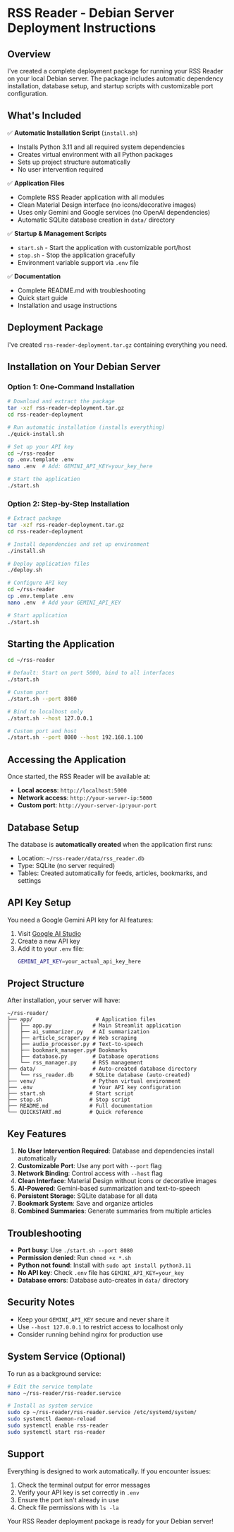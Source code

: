 # RSS Reader - Debian Server Deployment Instructions

## Overview

I've created a complete deployment package for running your RSS Reader on your local Debian server. The package includes automatic dependency installation, database setup, and startup scripts with customizable port configuration.

## What's Included

✅ **Automatic Installation Script** (`install.sh`)
- Installs Python 3.11 and all required system dependencies
- Creates virtual environment with all Python packages
- Sets up project structure automatically
- No user intervention required

✅ **Application Files**
- Complete RSS Reader application with all modules
- Clean Material Design interface (no icons/decorative images)
- Uses only Gemini and Google services (no OpenAI dependencies)
- Automatic SQLite database creation in `data/` directory

✅ **Startup & Management Scripts**
- `start.sh` - Start the application with customizable port/host
- `stop.sh` - Stop the application gracefully
- Environment variable support via `.env` file

✅ **Documentation**
- Complete README.md with troubleshooting
- Quick start guide
- Installation and usage instructions

## Deployment Package

I've created `rss-reader-deployment.tar.gz` containing everything you need.

## Installation on Your Debian Server

### Option 1: One-Command Installation

```bash
# Download and extract the package
tar -xzf rss-reader-deployment.tar.gz
cd rss-reader-deployment

# Run automatic installation (installs everything)
./quick-install.sh

# Set up your API key
cd ~/rss-reader
cp .env.template .env
nano .env  # Add: GEMINI_API_KEY=your_key_here

# Start the application
./start.sh
```

### Option 2: Step-by-Step Installation

```bash
# Extract package
tar -xzf rss-reader-deployment.tar.gz
cd rss-reader-deployment

# Install dependencies and set up environment
./install.sh

# Deploy application files
./deploy.sh

# Configure API key
cd ~/rss-reader
cp .env.template .env
nano .env  # Add your GEMINI_API_KEY

# Start application
./start.sh
```

## Starting the Application

```bash
cd ~/rss-reader

# Default: Start on port 5000, bind to all interfaces
./start.sh

# Custom port
./start.sh --port 8080

# Bind to localhost only
./start.sh --host 127.0.0.1

# Custom port and host
./start.sh --port 8080 --host 192.168.1.100
```

## Accessing the Application

Once started, the RSS Reader will be available at:
- **Local access**: `http://localhost:5000`
- **Network access**: `http://your-server-ip:5000`
- **Custom port**: `http://your-server-ip:your-port`

## Database Setup

The database is **automatically created** when the application first runs:
- Location: `~/rss-reader/data/rss_reader.db`
- Type: SQLite (no server required)
- Tables: Created automatically for feeds, articles, bookmarks, and settings

## API Key Setup

You need a Google Gemini API key for AI features:

1. Visit [Google AI Studio](https://aistudio.google.com/)
2. Create a new API key
3. Add it to your `.env` file:
   ```bash
   GEMINI_API_KEY=your_actual_api_key_here
   ```

## Project Structure

After installation, your server will have:

```
~/rss-reader/
├── app/                    # Application files
│   ├── app.py             # Main Streamlit application
│   ├── ai_summarizer.py   # AI summarization
│   ├── article_scraper.py # Web scraping
│   ├── audio_processor.py # Text-to-speech
│   ├── bookmark_manager.py# Bookmarks
│   ├── database.py        # Database operations
│   └── rss_manager.py     # RSS management
├── data/                  # Auto-created database directory
│   └── rss_reader.db     # SQLite database (auto-created)
├── venv/                  # Python virtual environment
├── .env                   # Your API key configuration
├── start.sh              # Start script
├── stop.sh               # Stop script
├── README.md             # Full documentation
└── QUICKSTART.md         # Quick reference
```

## Key Features

1. **No User Intervention Required**: Database and dependencies install automatically
2. **Customizable Port**: Use any port with `--port` flag
3. **Network Binding**: Control access with `--host` flag  
4. **Clean Interface**: Material Design without icons or decorative images
5. **AI-Powered**: Gemini-based summarization and text-to-speech
6. **Persistent Storage**: SQLite database for all data
7. **Bookmark System**: Save and organize articles
8. **Combined Summaries**: Generate summaries from multiple articles

## Troubleshooting

- **Port busy**: Use `./start.sh --port 8080`
- **Permission denied**: Run `chmod +x *.sh`
- **Python not found**: Install with `sudo apt install python3.11`
- **No API key**: Check `.env` file has `GEMINI_API_KEY=your_key`
- **Database errors**: Database auto-creates in `data/` directory

## Security Notes

- Keep your `GEMINI_API_KEY` secure and never share it
- Use `--host 127.0.0.1` to restrict access to localhost only
- Consider running behind nginx for production use

## System Service (Optional)

To run as a background service:

```bash
# Edit the service template
nano ~/rss-reader/rss-reader.service

# Install as system service
sudo cp ~/rss-reader/rss-reader.service /etc/systemd/system/
sudo systemctl daemon-reload
sudo systemctl enable rss-reader
sudo systemctl start rss-reader
```

## Support

Everything is designed to work automatically. If you encounter issues:
1. Check the terminal output for error messages
2. Verify your API key is set correctly in `.env`
3. Ensure the port isn't already in use
4. Check file permissions with `ls -la`

Your RSS Reader deployment package is ready for your Debian server!